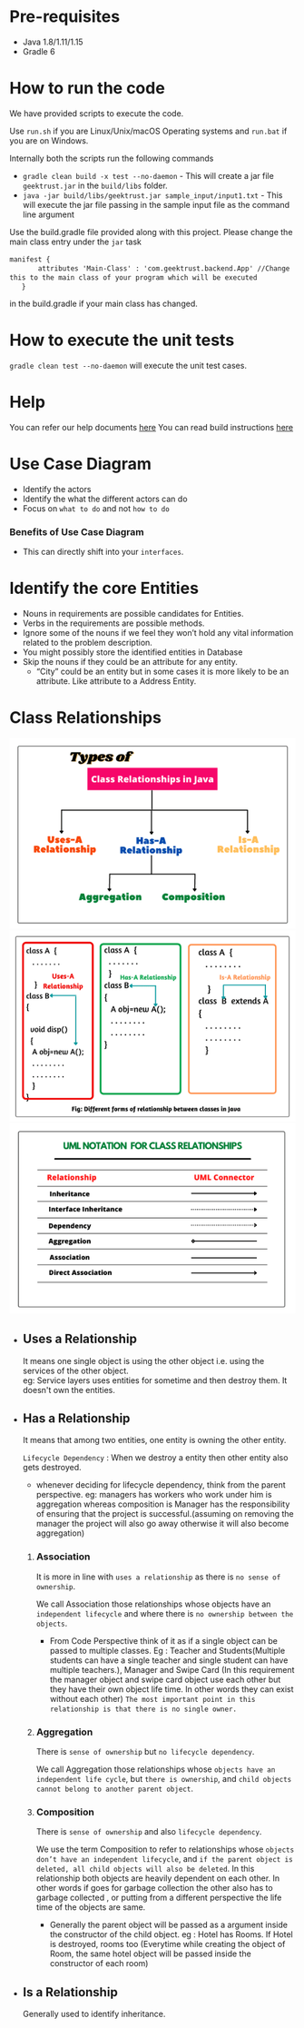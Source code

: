 
# Pre-requisites
* Java 1.8/1.11/1.15
* Gradle 6

# How to run the code

We have provided scripts to execute the code. 

Use `run.sh` if you are Linux/Unix/macOS Operating systems and `run.bat` if you are on Windows.

Internally both the scripts run the following commands 

 * `gradle clean build -x test --no-daemon` - This will create a jar file `geektrust.jar` in the `build/libs` folder.
 * `java -jar build/libs/geektrust.jar sample_input/input1.txt` - This will execute the jar file passing in the sample input file as the command line argument

 Use the build.gradle file provided along with this project. Please change the main class entry under the `jar` task

 ```
 manifest {
        attributes 'Main-Class' : 'com.geektrust.backend.App' //Change this to the main class of your program which will be executed
    }
```
in the build.gradle if your main class has changed.

 # How to execute the unit tests

 `gradle clean test --no-daemon` will execute the unit test cases.

# Help

You can refer our help documents [here](https://help.geektrust.in)
You can read build instructions [here](https://github.com/geektrust/coding-problem-artefacts/tree/master/Java)

# Use Case Diagram
* Identify the actors
* Identify the what the different actors can do
* Focus on `what to do` and not `how to do`

### Benefits of Use Case Diagram
* This can directly shift into your `interfaces`.

# Identify the core Entities
* Nouns in requirements are possible candidates for Entities.
* Verbs in the requirements are possible methods.
* Ignore some of the nouns if we feel they won’t hold any vital information related to the problem description.
* You might possibly store the identified entities in Database
* Skip the nouns if they could be an attribute for any entity.
  - “City” could be an entity but in some cases it is more likely to be an attribute. Like attribute to a Address Entity.
# Class Relationships
   ![Image Description](java-types-of-class-relationship.png)
   ![Image Description](java-class-relationships.png)
   ![Image Description](java-uml-notation.png)
  - ## Uses a Relationship
    It means one single object is using the other object i.e. using the services of the other object.  
      eg: Service layers uses entities for sometime and then destroy them. It doesn't own the entities.
  - ## Has a Relationship
    It means that among two entities, one entity is owning the other entity.
       
    `Lifecycle Dependency` : When we destroy a entity then other entity also gets destroyed.
    - whenever deciding for lifecycle dependency, think from the parent perspective. eg: managers has workers who work under him is aggregation whereas composition is Manager has the responsibility of ensuring that the project is successful.(assuming on removing the manager the project will also go away otherwise it will also become aggregation)
    
    1. ### Association
       It is more in line with `uses a relationship` as there is `no sense of ownership`.  

       We call Association those relationships whose objects have an `independent lifecycle` and where there is `no ownership between the objects`.

       - From Code Perspective think of it as if a single object can be passed to multiple classes. Eg : Teacher and Students(Multiple students can have a single teacher and single student can have multiple teachers.), Manager and Swipe Card (In this requirement the manager object and swipe card object use each other but they have their own object life time. In other words they can exist without each other)
       `The most important point in this relationship is that there is no single owner.`  
         
       
       
    3. ### Aggregation
       There is `sense of ownership` but `no lifecycle dependency`.

       We call Aggregation those relationships whose `objects have an independent life cycle`, but `there is ownership`, and `child objects cannot belong to another parent object`.
         
    2. ### Composition
       There is `sense of ownership` and also `lifecycle dependency`.

       We use the term Composition to refer to relationships whose `objects don’t have an independent lifecycle`, and `if the parent object is deleted, all child objects will also be deleted`.
       In this relationship both objects are heavily dependent on each other. In other words if goes for garbage collection the other also has to garbage collected , or putting from a different perspective the life time of the objects are same.  

        - Generally the parent object will be passed as a argument inside the constructor of the child object. eg : Hotel has Rooms. If Hotel is destroyed, rooms too (Everytime while creating the object of Room, the same hotel object will be passed inside the constructor of each room)
  - ## Is a Relationship
    Generally used to identify inheritance.


